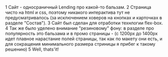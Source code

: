 1 Сайт - односраничный Lending про какой-то бальзам. 
2 Страница чисто на html и css, поэтому никакого интерактива тут не предусматривалось (за исключением ховеров на кнопках и карточках в разделе "Состав"). 
3 Сайт был сделан для отработки технлогии flex-box. 
4 Так же было уделено внимание "резиновому" фону: в разделе про популярность это бальзама и в промо страницы - (с 1200px до 1400px идет плавное нарастание полей страницы, так как по макету они есть, и для сокращения минимального размера стриницы я прибег к такому решению)
5 Well, thats'it!
